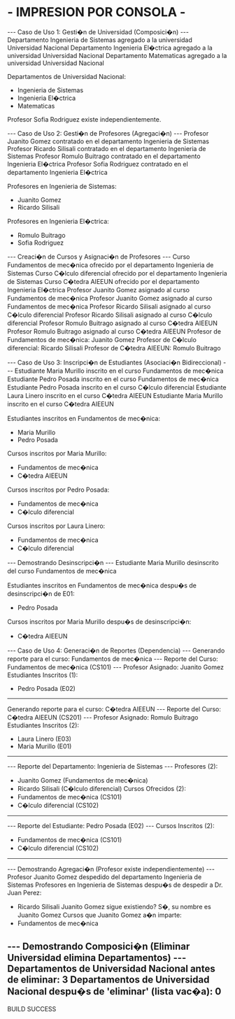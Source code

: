 # - IMPRESION POR CONSOLA -
--- Caso de Uso 1: Gesti�n de Universidad (Composici�n) ---
Departamento Ingenieria de Sistemas agregado a la universidad Universidad Nacional
Departamento Ingenieria El�ctrica agregado a la universidad Universidad Nacional
Departamento Matematicas agregado a la universidad Universidad Nacional

Departamentos de Universidad Nacional:
- Ingenieria de Sistemas
- Ingenieria El�ctrica
- Matematicas

Profesor Sofia Rodriguez existe independientemente.

--- Caso de Uso 2: Gesti�n de Profesores (Agregaci�n) ---
Profesor Juanito Gomez contratado en el departamento Ingenieria de Sistemas
Profesor Ricardo Silisali contratado en el departamento Ingenieria de Sistemas
Profesor Romulo Buitrago contratado en el departamento Ingenieria El�ctrica
Profesor Sofia Rodriguez contratado en el departamento Ingenieria El�ctrica

Profesores en Ingenieria de Sistemas:
- Juanito Gomez
- Ricardo Silisali

Profesores en Ingenieria El�ctrica:
- Romulo Buitrago
- Sofia Rodriguez

--- Creaci�n de Cursos y Asignaci�n de Profesores ---
Curso Fundamentos de mec�nica ofrecido por el departamento Ingenieria de Sistemas
Curso C�lculo diferencial ofrecido por el departamento Ingenieria de Sistemas
Curso C�tedra AIEEUN ofrecido por el departamento Ingenieria El�ctrica
Profesor Juanito Gomez asignado al curso Fundamentos de mec�nica
Profesor Juanito Gomez asignado al curso Fundamentos de mec�nica
Profesor Ricardo Silisali asignado al curso C�lculo diferencial
Profesor Ricardo Silisali asignado al curso C�lculo diferencial
Profesor Romulo Buitrago asignado al curso C�tedra AIEEUN
Profesor Romulo Buitrago asignado al curso C�tedra AIEEUN
Profesor de Fundamentos de mec�nica: Juanito Gomez
Profesor de C�lculo diferencial: Ricardo Silisali
Profesor de C�tedra AIEEUN: Romulo Buitrago

--- Caso de Uso 3: Inscripci�n de Estudiantes (Asociaci�n Bidireccional) ---
Estudiante Maria Murillo inscrito en el curso Fundamentos de mec�nica
Estudiante Pedro Posada inscrito en el curso Fundamentos de mec�nica
Estudiante Pedro Posada inscrito en el curso C�lculo diferencial
Estudiante Laura Linero inscrito en el curso C�tedra AIEEUN
Estudiante Maria Murillo inscrito en el curso C�tedra AIEEUN

Estudiantes inscritos en Fundamentos de mec�nica:
- Maria Murillo
- Pedro Posada

Cursos inscritos por Maria Murillo:
- Fundamentos de mec�nica
- C�tedra AIEEUN

Cursos inscritos por Pedro Posada:
- Fundamentos de mec�nica
- C�lculo diferencial

Cursos inscritos por Laura Linero:
- Fundamentos de mec�nica
- C�lculo diferencial

--- Demostrando Desinscripci�n ---
Estudiante Maria Murillo desinscrito del curso Fundamentos de mec�nica

Estudiantes inscritos en Fundamentos de mec�nica despu�s de desinscripci�n de E01:
- Pedro Posada

Cursos inscritos por Maria Murillo despu�s de desinscripci�n:
- C�tedra AIEEUN

--- Caso de Uso 4: Generaci�n de Reportes (Dependencia) ---
Generando reporte para el curso: Fundamentos de mec�nica
--- Reporte del Curso: Fundamentos de mec�nica (CS101) ---
Profesor Asignado: Juanito Gomez
Estudiantes Inscritos (1):
  - Pedro Posada (E02)
----------------------------------------------
Generando reporte para el curso: C�tedra AIEEUN
--- Reporte del Curso: C�tedra AIEEUN (CS201) ---
Profesor Asignado: Romulo Buitrago
Estudiantes Inscritos (2):
  - Laura Linero (E03)
  - Maria Murillo (E01)
----------------------------------------------

--- Reporte del Departamento: Ingenieria de Sistemas ---
Profesores (2):
  - Juanito Gomez (Fundamentos de mec�nica)
  - Ricardo Silisali (C�lculo diferencial)
Cursos Ofrecidos (2):
  - Fundamentos de mec�nica (CS101)
  - C�lculo diferencial (CS102)
-------------------------------------------------

--- Reporte del Estudiante: Pedro Posada (E02) ---
Cursos Inscritos (2):
  - Fundamentos de mec�nica (CS101)
  - C�lculo diferencial (CS102)
--------------------------------------------------

--- Demostrando Agregaci�n (Profesor existe independientemente) ---
Profesor Juanito Gomez despedido del departamento Ingenieria de Sistemas
Profesores en Ingenieria de Sistemas despu�s de despedir a Dr. Juan Perez:
- Ricardo Silisali
Juanito Gomez sigue existiendo? S�, su nombre es Juanito Gomez
Cursos que Juanito Gomez a�n imparte: 
- Fundamentos de mec�nica

--- Demostrando Composici�n (Eliminar Universidad elimina Departamentos) ---
Departamentos de Universidad Nacional antes de eliminar: 3
Departamentos de Universidad Nacional despu�s de 'eliminar' (lista vac�a): 0
------------------------------------------------------------------------
BUILD SUCCESS
